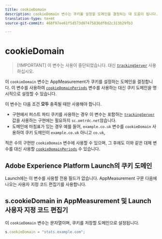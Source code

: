 ```yaml
---
title: cookieDomain
description: cookieDomain 변수는 쿠키를 설정할 도메인을 결정하는 데 도움이 됩니다.
translation-type: tm+mt
source-git-commit: 468f97ee61f5d573d07475836df8d2c313b29fb3

---
```



# cookieDomain

> [!IMPORTANT] 이 변수는 사용이 중단되었습니다. 대신 [`trackingServer`](trackingserver.md) 사용하십시오.

이 `cookieDomain` 변수는 AppMeasurement가 쿠키를 설정하는 도메인을 결정합니다. 이 변수를 사용하여 [`cookieDomainPeriods`](cookiedomainperiods.md) 변수를 사용하는 대신 쿠키 도메인을 명시적으로 설정할 수 있습니다.

이 변수는 다음 조건 **모두** 충족될 때만 사용해야 합니다.

* 구현에서 퍼스트 파티 쿠키를 사용하는 경우 이 변수는 포함하는 [`trackingServer`](trackingserver.md) 값을 사용하는 구현에는 필요하지 `sc.omtrdc.net`않습니다.
* 도메인에 마침표가 있는 경우 예를 들어, `example.co.uk` 변수를 `cookieDomain` 사용하여 쿠키 도메인이 `example.co.uk` 아니고 `co.uk`,

적은 수의 구현만 `cookieDomain` 변수에 사용할 수 있으며, 그 후에도 이와 같은 대체 변수를 대신 사용할 [`cookieDomainPeriods`](cookiedomainperiods.md) 수 있습니다.

## Adobe Experience Platform Launch의 쿠키 도메인

Launch에는 이 변수를 사용할 전용 필드가 없습니다. AppMeasurement 구문 다음에 나오는 사용자 지정 코드 편집기를 사용합니다.

## s.cookieDomain in AppMeasurement 및 Launch 사용자 지정 코드 편집기

이 `cookieDomain` 변수는 문자열이며, 쿠키를 저장할 도메인으로 설정됩니다.

```js
s.cookieDomain = "stats.example.com";
```
